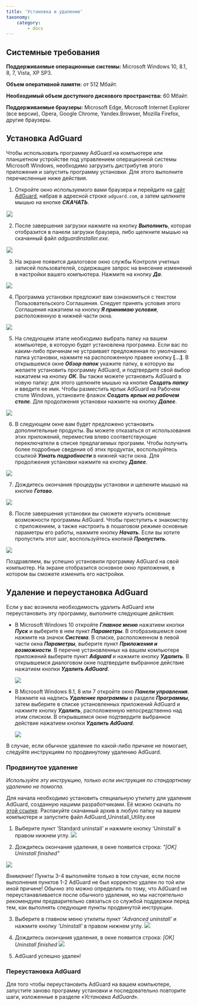 ```yaml
---
title: 'Установка и удаление'
taxonomy:
    category:
        - docs
---
```


## Системные требования ##


**Поддерживаемые операционные системы:**	Microsoft Windows 10, 8.1, 8, 7, Vista, XP SP3.

**Объем оперативной памяти:**	от 512 Мбайт.

**Необходимый объем доступного дискового пространства:**	60 Мбайт.

**Поддерживаемые браузеры:**	Microsoft Edge, Microsoft Internet Explorer (все версии), Opera, Google Chrome, Yandex.Browser, Mozilla Firefox, другие браузеры.

## Установка AdGuard ##
Чтобы использовать программу AdGuard на компьютере или планшетном устройстве под управлением операционной системы Microsoft Windows, необходимо загрузить дистрибутив этого приложения и запустить программу установки. Для этого выполните перечисленные ниже действия.

1) Откройте окно используемого вами браузера и перейдите на [сайт AdGuard](https://adguard.com/ru/welcome.html), набрав в адресной строке `adguard.com`, а затем щелкните мышью на кнопке ***СКАЧАТЬ***.

<img src="https://cdn.adguard.com/public/Adguard/kb/ru/download_ru.png" style="border: 1px solid #efefef; max-width: 600px" />

2) После завершения загрузки нажмите на кнопку ***Выполнить***, которая отобразится в панели загрузки браузера, либо щелкните мышью на скачанный файл *adguardinstaller.exe*.

<img src="https://cdn.adguard.com/public/Adguard/kb/ru/clickandinstall_ru.png" style="border: 1px solid #efefef; max-width: 600px" />


3) На экране появится диалоговое окно службы Контроля учетных записей пользователей, содержащее запрос на внесение изменений в настройки вашего компьютера. Нажмите на кнопку ***Да***.

![](adguard_win_install_RU_02.png)

4) Программа установки предложит вам ознакомиться с текстом Пользовательского Соглашения. Следует принять условия этого Соглашения нажатием на кнопку ***Я принимаю условия***, расположенную в нижней части окна. 

 ![](adguard_win_install_RU_03.png)

5) На следующем этапе необходимо выбрать папку на вашем компьютере, в которую будет установлена программа. Если вас по каким-либо причинам не устраивает предложенная по умолчанию папка установки, нажмите на расположенную правее кнопку **[…]**. В открывшемся окне ***Обзор папок*** укажите папку, в которую вы желаете установить программу AdGuard, и подтвердите свой выбор нажатием на кнопку ***ОК***. Вы также можете установить AdGuard в новую папку: для этого щелкните мышью на кнопке ***Создать папку*** и введите ее имя. Чтобы разместить ярлык AdGuard на Рабочем столе Windows, установите флажок ***Создать ярлык на рабочем столе***. Для продолжения установки нажмите на кнопку ***Далее***.
 
 ![](adguard_win_install_RU_04.png)

6) В следующем окне вам будет предложено установить дополнительные продукты. Вы можете отказаться от использования этих приложений, переместив влево соответствующие переключатели в списке предлагаемых программ. Чтобы получить более подробные сведения об этих продуктах, воспользуйтесь ссылкой ***Узнать подробности*** в нижней части окна. Для продолжения установки нажмите на кнопку ***Далее***.

 ![](adguard_win_install_RU_05.png)
 
7) Дождитесь окончания процедуры установки и щелкните мышью на кнопке ***Готово***.

 ![](adguard_win_install_RU_06.png)
 
8) После завершения установки вы сможете изучить основные возможности программы AdGuard. Чтобы приступить к знакомству с приложением, а также настроить в пошаговом режиме основные параметры его работы, нажмите кнопку ***Начать***. Если вы хотите пропустить этот шаг, воспользуйтесь кнопкой ***Пропустить***.

 ![](adguard_win_install_RU_07.png)

Поздравляем, вы успешно установили программу AdGuard на свой компьютер. На экране отобразится основное окно приложения, в котором вы сможете изменить его настройки.

<a name="uninstall"></a>
## Удаление и переустановка AdGuard ##

Если у вас возникла необходимость удалить AdGuard или переустановить эту программу, выполните следующие действия:

- В Microsoft Windows 10 откройте ***Главное меню*** нажатием кнопки ***Пуск*** и выберите в нем пункт ***Параметры***. В отобразившемся окне нажмите на значок ***Система***. В списке, расположенном в левой части окна ***Параметры***, выберите пункт ***Приложения и возможности***. В перечне установленных на вашем компьютере приложений выберите пункт ***Adguard*** и нажмите кнопку ***Удалить***. В открывшемся диалоговом окне подтвердите выбранное действие нажатием кнопки ***Удалить AdGuard***.

  ![](adguard_win_install_RU_08.png)

- В Microsoft Windows 8.1, 8 или 7 откройте окно ***Панели управления***. Нажмите на надпись ***Удаление программы*** в разделе ***Программы***, затем выберите в списке установленных приложений AdGuard и нажмите кнопку ***Удалить***, расположенную непосредственно над этим списком. В открывшемся окне подтвердите выбранное действие нажатием кнопки ***Удалить AdGuard***.

   ![](adguard_win_install_RU_09.png)

В случае, если обычное удаление по какой-либо причине не помогает, следуйте инструкциям по продвинутому удалению AdGuard.

### Продвинутое удаление
*Используйте эту инструкцию, только если инструкция по стандартному удалению не помогла.*

Для начала необходимо установить специальную утилиту для удаления AdGuard, созданную нашими разработчиками. Её можно скачать по [этой ссылке](https://cdn.adguard.com/public/Adguard/tools/Uninstall_Utility.zip). Распакуйте скачанный архив в любую папку на вашем компьютере и запустите файл AdGuard_Uninstall_Utility.exe

1. Выберите пункт ’Standard uninstall’ и нажмите кнопку ’Uninstall’ в правом нижнем углу.
![](https://cdn.adguard.com/public/Adguard/Ru/Articles/howtodelete/main_menu.png)

2. Дождитесь окончания удаления, в окне появится строка:
*"[OK] Uninstall finished"*

![](https://cdn.adguard.com/public/Adguard/Ru/Articles/howtodelete/standard_uninstall.png)

*Внимание!* Пункты 3-4 выполняйте только в том случае, если после выполнения пунктов 1-2 AdGuard не был корректно удален по той или иной причине! Обычно это можно определить по тому, что AdGuard не переустанавливается после обычного удаления, но мы настоятельно рекомендуем предварительно связаться со службой поддержки перед тем, как выполнять следующие пункты продвинутой инструкции.

3. Выберите в главном меню утилиты пункт *’Advanced uninstall’* и нажмите кнопку *’Uninstall’* в правом нижнем углу.
![](https://cdn.adguard.com/public/Adguard/Ru/Articles/howtodelete/main_menu_adv.png)

4. Дождитесь окончания удаления, в окне появится строка:
*[OK] Uninstall finished*
![](https://cdn.adguard.com/public/Adguard/Ru/Articles/howtodelete/advanced_uninstall.png)

5. AdGuard успешно удален!

### Переустановка AdGuard
Для того чтобы переустановить AdGuard на вашем компьютере, запустите заново программу установки и последовательно повторите шаги, изложенные в разделе «*Установка AdGuard*».
